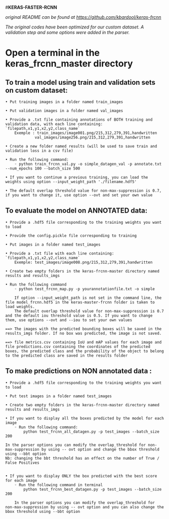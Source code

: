 #**KERAS-FASTER-RCNN**

*original README can be found at https://github.com/kbardool/keras-frcnn*


*The original codes have been optimized for our custom dataset. 
A validation step and some options were added in the parser.*


# Open a terminal in the keras_frcnn_master directory

## To train a model using train and validation sets on custom dataset: 

    • Put training images in a folder named train_images 

    • Put validation images in a folder named val_images 

    • Provide a .txt file containing annotations of BOTH training and validation data, with each line containing:  `filepath,x1,y1,x2,y2,class_name`
        Exemple : train_images/image001.png/215,312,279,391,handwritten
   	     	     val_images/image256.png/215,312,279,391,handwritten

    • Create a new folder named results (will be used to save train and validation loss in a csv file)

    • Run the following command:
        ◦ python train_frcnn_val.py -o simple_datagen_val -p annotate.txt --num_epochs 100 --batch_size 500 

    • If you want to continue a previous training, you can load the weights using option --input_weight_path './filename.hdf5' 

    • The default overlap threshold value for non-max-suppression is 0.7, if you want to change it, use option --ovt and set your own value

## To evaluate the model on ANNOTATED data:

    • Provide a .hdf5 file corresponding to the training weights you want to load

    • Provide the config.pickle file corresponding to training

    • Put images in a folder named test_images

    • Provide a .txt file with each line containing:  `filepath,x1,y1,x2,y2,class_name`
        Exemple: test_images/image008.png/215,312,279,391,handwritten

    • Create two empty folders in the keras-frcnn-master directory named results and results_imgs

    • Run the following command
        ◦ python test_frcnn_map.py -p yourannotationfile.txt -o simple 

        If option --input_weight_path is not set in the command line, the file model_frcnn.hdf5 in the keras-master-frcnn folder is taken to load weights.
        The default overlap threshold value for non-max-suppression is 0.7 and the default iou threshold value is 0.5. If you want to change them, use options --ovt and --iou to set your own values

    ==> The images with the predicted bounding boxes will be saved in the results_imgs folder. If no box was predicted, the image is not saved. 

    ==> file metrics.csv containing IoU and mAP values for each image and file predictions.csv containing the coordinates of the predicted boxes, the predicted class and the probability of the object to belong to the predicted class are saved in the results folder 


## To make predictions on NON annotated data :

    • Provide a .hdf5 file corresponding to the training weights you want to load

    • Put test images in a folder named test_images

    • Create two empty folders in the keras-frcnn-master directory named results and results_imgs

    • If you want to display all the boxes predicted by the model for each image 
        ◦ Run the following command:
            python test_frcnn_all_datagen.py -p test_images --batch_size 200
 
    In the parser options you can modify the overlap_threshold for non-max-suppression by using -- ovt option and change the bbox threshold using --bbt option
    Nb: changing the bbt threshold has an effect on the number of True / False Positives


    • If you want to display ONLY the box predicted with the best score for each image 
        ◦ Run the following command in terminal
            python test_frcnn_best_datagen.py -p test_images --batch_size 200
 
        In the parser options you can modify the overlap_threshold for non-max-suppression by using -- ovt option and you can also change the bbox threshold using --bbt option





